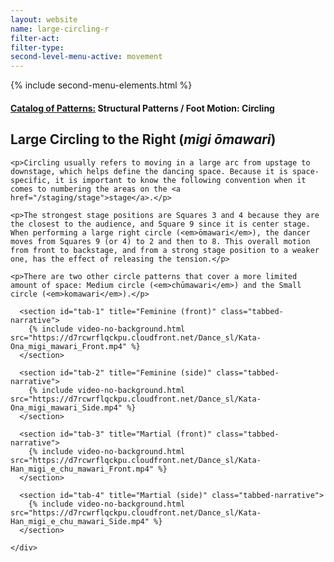 ```yaml
---
layout: website
name: large-circling-r
filter-act:
filter-type:
second-level-menu-active: movement
---
```

{% include second-menu-elements.html %}

<main class="page-content">
  <div class="text-container">
    <h4><a href="/movement/">Catalog of Patterns:</a> Structural Patterns / Foot Motion: Circling</h4>
    <h2>Large Circling to the Right (<em>migi ōmawari</em>)</h2>

    <p>Circling usually refers to moving in a large arc from upstage to downstage, which helps define the dancing space. Because it is space-specific, it is important to know the following convention when it comes to numbering the areas on the <a href="/staging/stage">stage</a>.</p>

    <p>The strongest stage positions are Squares 3 and 4 because they are the closest to the audience, and Square 9 since it is center stage. When performing a large right circle (<em>ōmawari</em>), the dancer moves from Squares 9 (or 4) to 2 and then to 8. This overall motion from front to backstage, and from a strong stage position to a weaker one, has the effect of releasing the tension.</p>

    <p>There are two other circle patterns that cover a more limited amount of space: Medium circle (<em>chūmawari</em>) and the Small circle (<em>komawari</em>).</p>


  </div>


<div class="tabs-container">
  <div class="tabs-container__links">
    <div class="wrapper">
      <div id="tabs"></div>
    </div>
  </div>
  <div class="tabs-container__content">
    <div class="wrapper">

      <section id="tab-1" title="Feminine (front)" class="tabbed-narrative">
        {% include video-no-background.html src="https://d7rcwrflqckpu.cloudfront.net/Dance_sl/Kata-Ona_migi_mawari_Front.mp4" %}
      </section>

      <section id="tab-2" title="Feminine (side)" class="tabbed-narrative">
        {% include video-no-background.html src="https://d7rcwrflqckpu.cloudfront.net/Dance_sl/Kata-Ona_migi_mawari_Side.mp4" %}
      </section>

      <section id="tab-3" title="Martial (front)" class="tabbed-narrative">
        {% include video-no-background.html src="https://d7rcwrflqckpu.cloudfront.net/Dance_sl/Kata-Han_migi_e_chu_mawari_Front.mp4" %}
      </section>

      <section id="tab-4" title="Martial (side)" class="tabbed-narrative">
        {% include video-no-background.html src="https://d7rcwrflqckpu.cloudfront.net/Dance_sl/Kata-Han_migi_e_chu_mawari_Side.mp4" %}
      </section>

    </div>
  </div>
</div>
</main>
